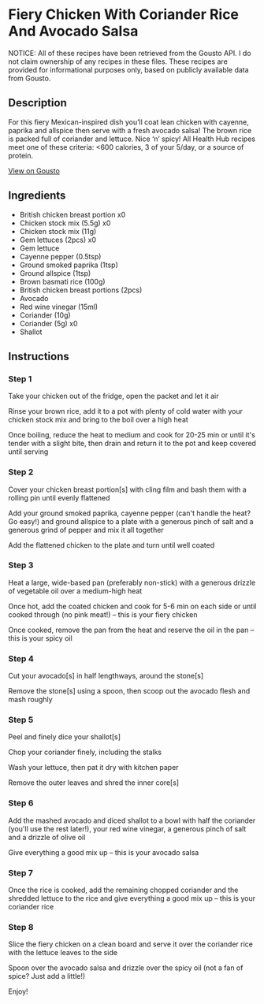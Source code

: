 # Fiery Chicken With Coriander Rice And Avocado Salsa

NOTICE: All of these recipes have been retrieved from the Gousto API. I do not claim ownership of any recipes in these files. These recipes are provided for informational purposes only, based on publicly available data from Gousto.

## Description

For this fiery Mexican-inspired dish you’ll coat lean chicken with cayenne, paprika and allspice then serve with a fresh avocado salsa! The brown rice is packed full of coriander and lettuce. Nice ‘n’ spicy! All Health Hub recipes meet one of these criteria: <600 calories, 3 of your 5/day, or a source of protein.

[View on Gousto](https://www.gousto.co.uk/recipes/cookbook/fiery-chicken-limey-rice-mango-salsa)

## Ingredients

- British chicken breast portion x0
- Chicken stock mix (5.5g) x0
- Chicken stock mix (11g)
- Gem lettuces (2pcs) x0
- Gem lettuce
- Cayenne pepper (0.5tsp)
- Ground smoked paprika (1tsp)
- Ground allspice (1tsp)
- Brown basmati rice (100g)
- British chicken breast portions (2pcs)
- Avocado
- Red wine vinegar (15ml)
- Coriander (10g)
- Coriander (5g) x0
- Shallot

## Instructions


### Step 1

Take your chicken out of the fridge, open the packet and let it air

Rinse your brown rice, add it to a pot with plenty of cold water with your chicken stock mix and bring to the boil over a high heat

Once boiling, reduce the heat to medium and cook for 20-25 min or until it's tender with a slight bite, then drain and return it to the pot and keep covered until serving


### Step 2

Cover your chicken breast portion[s] with cling film and bash them with a rolling pin until evenly flattened

Add your ground smoked paprika, cayenne pepper (can't handle the heat? Go easy!) and ground allspice to a plate with a generous pinch of salt and a generous grind of pepper and mix it all together

Add the flattened chicken to the plate and turn until well coated


### Step 3

Heat a large, wide-based pan (preferably non-stick) with a generous drizzle of vegetable oil over a medium-high heat

Once hot, add the coated chicken and cook for 5-6 min on each side or until cooked through (no pink meat!) – this is your fiery chicken

Once cooked, remove the pan from the heat and reserve the oil in the pan – this is your spicy oil


### Step 4

Cut your avocado[s] in half lengthways, around the stone[s]

Remove the stone[s] using a spoon, then scoop out the avocado flesh and mash roughly


### Step 5

Peel and finely dice your shallot[s]

Chop your coriander finely, including the stalks

Wash your lettuce, then pat it dry with kitchen paper

Remove the outer leaves and shred the inner core[s]


### Step 6

Add the mashed avocado and diced shallot to a bowl with half the coriander (you'll use the rest later!), your red wine vinegar, a generous pinch of salt and a drizzle of olive oil

Give everything a good mix up – this is your avocado salsa


### Step 7

Once the rice is cooked, add the remaining chopped coriander and the shredded lettuce to the rice and give everything a good mix up – this is your coriander rice

### Step 8

Slice the fiery chicken on a clean board and serve it over the coriander rice with the lettuce leaves to the side

Spoon over the avocado salsa and drizzle over the spicy oil (not a fan of spice? Just add a little!)

Enjoy!

